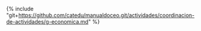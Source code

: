 {% include "git+https://github.com/catedu/manualdoceo.git/actividades/coordinacion-de-actividades/g-economica.md" %}